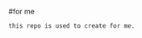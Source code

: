 #for me

``` this repo is used to create for me. ```



















































